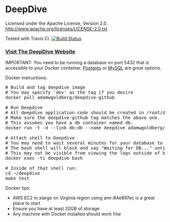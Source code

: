 # DeepDive

Licensed under the Apache License, Version 2.0. http://www.apache.org/licenses/LICENSE-2.0.txt

Tested with Travis CI.
[![Build Status](https://travis-ci.org/HazyResearch/deepdive.svg?branch=master)](https://travis-ci.org/HazyResearch/deepdive)

### [Visit The DeepDive Website](http://deepdive.stanford.edu)

IMPORTANT: You need to be running a database on port 5432 that is accessible to your Docker container. [Postgres](https://registry.hub.docker.com/_/postgres/) or [MySQL](https://registry.hub.docker.com/_/mysql/)
are great options. 

Docker instructions:
<pre>
# Build and tag deepdive image
# You may specify 'dev' as the tag if you desire
docker pull adamwgoldberg/deepdive-github

# Run Deepdive
# All deepdive application code should be created in /root/deepdive/app
# Make sure the deepdive-github tag matches the above one.
# This assumes you have a db container named db. 
docker run -t -d --link db:db --name deepdive adamwgoldberg/deepdive-github bash

# Attach shell to Deepdive
# You may need to wait several minutes for your database to initialize.
# The bash shell will block and say "Waiting for DB..." until it finishes.
# This may not be visible from viewing the logs outside of bash.
docker exec -ti deepdive bash

# Inside of that shell run:
cd ~/deepdive
make test
</pre>

Docker tips:
* AWS EC2 m.xlarge on Virginia region using ami-84e897ec is a great place to start
* Ensure you have at least 20GB of storage
* Any machine with Docker installed should work fine
